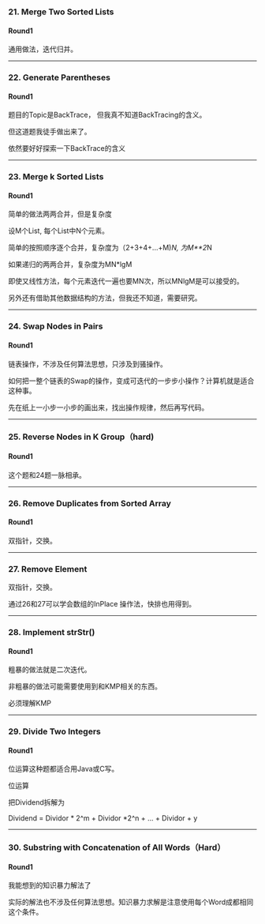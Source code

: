 ### 21. Merge Two Sorted Lists

#### Round1

通用做法，迭代归并。

---

### 22. Generate Parentheses

#### Round1

题目的Topic是BackTrace， 但我真不知道BackTracing的含义。

但这道题我徒手做出来了。

依然要好好探索一下BackTrace的含义

---

### 23. Merge k Sorted Lists

#### Round1

简单的做法两两合并，但是复杂度

设M个List, 每个List中N个元素。

简单的按照顺序逐个合并，复杂度为（2+3+4+...+M)*N, 为M**2*N

如果递归的两两合并，复杂度为MN*lgM

即使又线性方法，每个元素迭代一遍也要MN次，所以MNlgM是可以接受的。

另外还有借助其他数据结构的方法，但我还不知道，需要研究。

---

### 24. Swap Nodes in Pairs

#### Round1

链表操作，不涉及任何算法思想，只涉及到骚操作。

如何把一整个链表的Swap的操作，变成可迭代的一步步小操作？计算机就是适合这种事。

先在纸上一小步一小步的画出来，找出操作规律，然后再写代码。

---

### 25. Reverse Nodes in K Group（hard)

#### Round1

这个题和24题一脉相承。

---

### 26. Remove Duplicates from Sorted Array

#### Round1

双指针，交换。

---

### 27. Remove Element

双指针，交换。

通过26和27可以学会数组的InPlace 操作法，快排也用得到。

---

### 28. Implement strStr()

#### Round1

粗暴的做法就是二次迭代。

非粗暴的做法可能需要使用到和KMP相关的东西。

必须理解KMP

---

### 29. Divide Two Integers

#### Round1

位运算这种题都适合用Java或C写。

位运算

把Dividend拆解为

Dividend = Dividor * 2^m + Dividor *2^n + ... + Dividor + y

---

### 30. Substring with Concatenation of All Words（Hard）

#### Round1

我能想到的知识暴力解法了

实际的解法也不涉及任何算法思想。知识暴力求解是注意使用每个Word成都相同这个条件。

